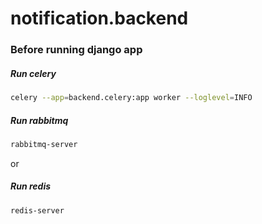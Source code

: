 # notification.backend

### Before running django app

##### Run celery
``` bash
celery --app=backend.celery:app worker --loglevel=INFO
```

##### Run rabbitmq
``` bash
rabbitmq-server
```

or

##### Run redis
``` bash
redis-server
```
